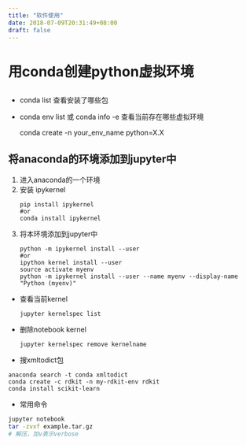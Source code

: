 ```yaml
---
title: "软件使用"
date: 2018-07-09T20:31:49+08:00
draft: false
---
```


# 用conda创建python虚拟环境
##

- conda list 查看安装了哪些包
- conda env list 或 conda info -e 查看当前存在哪些虚拟环境


    conda create -n your_env_name python=X.X

## 将anaconda的环境添加到jupyter中

1. 进入anaconda的一个环境
2. 安装 ipykernel
    ```
    pip install ipykernel
    #or
    conda install ipykernel
    ```
3. 将本环境添加到jupyter中
    ```
    python -m ipykernel install --user
    #or
    ipython kernel install --user
    source activate myenv
    python -m ipykernel install --user --name myenv --display-name "Python (myenv)"

    ```

- 查看当前kernel
    ```
    jupyter kernelspec list
    ```
- 删除notebook kernel
    ```
    jupyter kernelspec remove kernelname
    ```
- 搜xmltodict包
```
anaconda search -t conda xmltodict
conda create -c rdkit -n my-rdkit-env rdkit
conda install scikit-learn
```
- 常用命令
```sh
jupyter notebook
tar -zvxf example.tar.gz
# 解压，加v表示verbose

```
